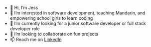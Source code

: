 - 👋 Hi, I’m Jess
- 👀 I’m interested in software development, teaching Mandarin, and empowering school girls to learn coding
- 🌱 I’m currently looking for a junior software developer or full stack developer role
- 💞️ I’m looking to collaborate on fun projects
- 📫 Reach me on [LinkedIn](https://www.linkedin.com/in/jessicacaiqingyang/)

<!---
JessicaCaiqingYang/JessicaCaiqingYang is a ✨ special ✨ repository because its `README.md` (this file) appears on your GitHub profile.
You can click the Preview link to take a look at your changes.
--->
